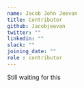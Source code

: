 ```yaml
---
name: Jacob John Jeevan
title: Contributor
github: Jacobjeevan
twitter: ""
linkedin: ""
slack: ""
joining_date: ""
role : contributor
---
```


Still waiting for this
